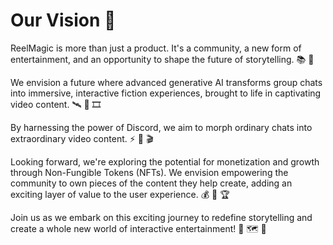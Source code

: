# Our Vision :crystal_ball:

ReelMagic is more than just a product. It's a community, a new form of entertainment, and an opportunity to shape the future of storytelling. :books: :movie_camera:

We envision a future where advanced generative AI transforms group chats into immersive, interactive fiction experiences, brought to life in captivating video content. :artificial_satellite: :speech_balloon: :film_strip:

By harnessing the power of Discord, we aim to morph ordinary chats into extraordinary video content. :zap: :speech_balloon: :clapper:

Looking forward, we're exploring the potential for monetization and growth through Non-Fungible Tokens (NFTs). We envision empowering the community to own pieces of the content they help create, adding an exciting layer of value to the user experience. :moneybag: :key: :trophy:

Join us as we embark on this exciting journey to redefine storytelling and create a whole new world of interactive entertainment! :rocket: :world_map: :tada:
